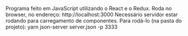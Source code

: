 Programa feito em JavaScript utilizando o React e o Redux.
Roda no browser, no endereço:
http://localhost:3000
Necessário servidor estar rodando para carregamento de componentes. Para rodá-lo (na pasta do projeto):
yarn json-server server.json -p 3333
